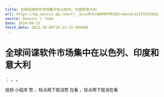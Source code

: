 ```yaml
---
title: 全球间谍软件市场集中在以色列、印度和意大利
url: https://mp.weixin.qq.com/s?__biz=MzkxNDM4OTM3OQ==&mid=2247502203&idx=1&sn=13a4508ab47ad4fbf8655e0c72362fb0
source: Doonsec's feed
date: 2024-09-15
fetch_date: 2025-10-06T18:23:33.496400
---
```


# 全球间谍软件市场集中在以色列、印度和意大利

：
，
。

视频
小程序
赞
，轻点两下取消赞
在看
，轻点两下取消在看